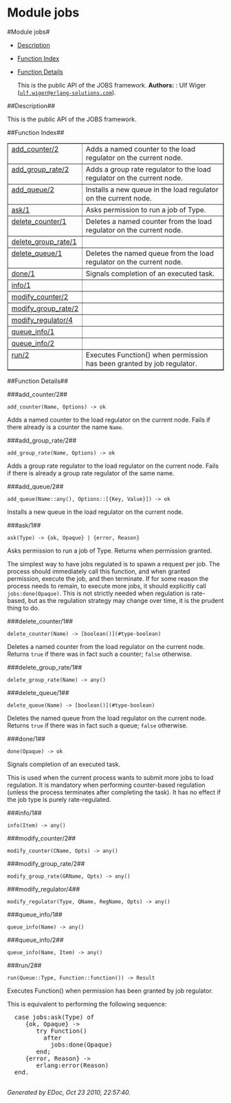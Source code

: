 Module jobs
===========


#Module jobs#
* [Description](#description)
* [Function Index](#index)
* [Function Details](#functions)

  This is the public API of the JOBS framework.
__Authors:__ : Ulf Wiger ([`ulf.wiger@erlang-solutions.com`](mailto:ulf.wiger@erlang-solutions.com)).

##<a name="description">Description</a>##

  This is the public API of the JOBS framework.
 

##<a name="index">Function Index</a>##

<table width="100%" border="1" cellspacing="0" cellpadding="2" summary="function index"><tr><td valign="top"><a href="#add_counter-2">add_counter/2</a></td><td>Adds a named counter to the load regulator on the current node.</td></tr><tr><td valign="top"><a href="#add_group_rate-2">add_group_rate/2</a></td><td>Adds a group rate regulator to the load regulator on the current node.</td></tr><tr><td valign="top"><a href="#add_queue-2">add_queue/2</a></td><td>Installs a new queue in the load regulator on the current node.</td></tr><tr><td valign="top"><a href="#ask-1">ask/1</a></td><td>Asks permission to run a job of Type.</td></tr><tr><td valign="top"><a href="#delete_counter-1">delete_counter/1</a></td><td>Deletes a named counter from the load regulator on the current node.</td></tr><tr><td valign="top"><a href="#delete_group_rate-1">delete_group_rate/1</a></td><td></td></tr><tr><td valign="top"><a href="#delete_queue-1">delete_queue/1</a></td><td>Deletes the named queue from the load regulator on the current node.</td></tr><tr><td valign="top"><a href="#done-1">done/1</a></td><td>Signals completion of an executed task.</td></tr><tr><td valign="top"><a href="#info-1">info/1</a></td><td></td></tr><tr><td valign="top"><a href="#modify_counter-2">modify_counter/2</a></td><td></td></tr><tr><td valign="top"><a href="#modify_group_rate-2">modify_group_rate/2</a></td><td></td></tr><tr><td valign="top"><a href="#modify_regulator-4">modify_regulator/4</a></td><td></td></tr><tr><td valign="top"><a href="#queue_info-1">queue_info/1</a></td><td></td></tr><tr><td valign="top"><a href="#queue_info-2">queue_info/2</a></td><td></td></tr><tr><td valign="top"><a href="#run-2">run/2</a></td><td>Executes Function() when permission has been granted by job regulator.</td></tr></table>

<a name="functions"></a>


##Function Details##

<a name="add_counter-2"></a>


###add_counter/2##


`add_counter(Name, Options) -> ok`

Adds a named counter to the load regulator on the current node.
  Fails if there already is a counter the name `Name`.
<a name="add_group_rate-2"></a>


###add_group_rate/2##


`add_group_rate(Name, Options) -> ok`

Adds a group rate regulator to the load regulator on the current node.
  Fails if there is already a group rate regulator of the same name.
<a name="add_queue-2"></a>


###add_queue/2##


`add_queue(Name::any(), Options::[{Key, Value}]) -> ok`

Installs a new queue in the load regulator on the current node.
<a name="ask-1"></a>


###ask/1##


`ask(Type) -> {ok, Opaque} | {error, Reason}`


Asks permission to run a job of Type. Returns when permission granted.
 
  The simplest way to have jobs regulated is to spawn a request per job.
  The process should immediately call this function, and when granted
  permission, execute the job, and then terminate.
  If for some reason the process needs to remain, to execute more jobs,
  it should explicitly call `jobs:done(Opaque)`.
  This is not strictly needed when regulation is rate-based, but as the
  regulation strategy may change over time, it is the prudent thing to do.
<a name="delete_counter-1"></a>


###delete_counter/1##


`delete_counter(Name) -> [boolean()](#type-boolean)`

Deletes a named counter from the load regulator on the current node.
  Returns `true` if there was in fact such a counter; `false` otherwise.
<a name="delete_group_rate-1"></a>


###delete_group_rate/1##


`delete_group_rate(Name) -> any()`

<a name="delete_queue-1"></a>


###delete_queue/1##


`delete_queue(Name) -> [boolean()](#type-boolean)`

Deletes the named queue from the load regulator on the current node.
  Returns `true` if there was in fact such a queue; `false` otherwise.
<a name="done-1"></a>


###done/1##


`done(Opaque) -> ok`


Signals completion of an executed task.
 
  This is used when the current process wants to submit more jobs to load
  regulation. It is mandatory when performing counter-based regulation
  (unless the process terminates after completing the task). It has no
  effect if the job type is purely rate-regulated.
<a name="info-1"></a>


###info/1##


`info(Item) -> any()`

<a name="modify_counter-2"></a>


###modify_counter/2##


`modify_counter(CName, Opts) -> any()`

<a name="modify_group_rate-2"></a>


###modify_group_rate/2##


`modify_group_rate(GRName, Opts) -> any()`

<a name="modify_regulator-4"></a>


###modify_regulator/4##


`modify_regulator(Type, QName, RegName, Opts) -> any()`

<a name="queue_info-1"></a>


###queue_info/1##


`queue_info(Name) -> any()`

<a name="queue_info-2"></a>


###queue_info/2##


`queue_info(Name, Item) -> any()`

<a name="run-2"></a>


###run/2##


`run(Queue::Type, Function::function()) -> Result`


Executes Function() when permission has been granted by job regulator.
 
  This is equivalent to performing the following sequence:
  
<pre>
  case jobs:ask(Type) of
     {ok, Opaque} ->
        try Function()
          after
            jobs:done(Opaque)
        end;
     {error, Reason} ->
        erlang:error(Reason)
  end.
  </pre>

_Generated by EDoc, Oct 23 2010, 22:57:40._